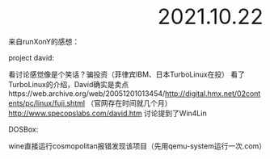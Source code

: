 

<div style="text-align:right; font-size:3em;">2021.10.22</div>

来自runXonY的感想：

project david:

看讨论感觉像是个笑话？骗投资（菲律宾IBM、日本TurboLinux在投）
看了TurboLinux的介绍，David确实是卖点https://web.archive.org/web/20051201013454/http://digital.hmx.net/02contents/pc/linux/fuji.shtml
（官网存在时间就几个月）http://www.specopslabs.com/david.htm
讨论提到了Win4Lin

DOSBox:

wine直接运行cosmopolitan报错发现该项目（先用qemu-system运行一次.com）

